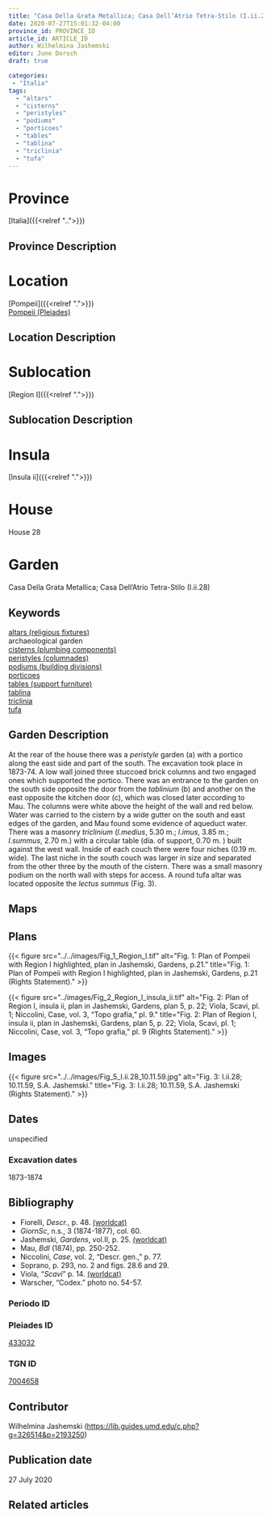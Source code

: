 ```yaml
---
title: "Casa Della Grata Metallica; Casa Dell’Atrio Tetra-Stilo (I.ii.28)"
date: 2020-07-27T15:01:32-04:00
province_id: PROVINCE_ID
article_id: ARTICLE_ID
author: Wilhelmina Jashemski
editor: June Dorsch
draft: true

categories:
 - "Italia"
tags:
  - "altars"
  - "cisterns"
  - "peristyles"
  - "podiums"
  - "porticoes"
  - "tables"
  - "tablina"
  - "triclinia"
  - "tufa"
---
```


# Province

[Italia]({{<relref "..">}})

## Province Description

<!-- DESCRIPTION -->


# Location

[Pompeii]({{<relref ".">}}) \
[Pompeii (Pleiades)](https://pleiades.stoa.org/places/433032)

## Location Description

<!-- LEAVE THIS BLANK FOR NOW -->

# Sublocation

[Region I]({{<relref ".">}})

## Sublocation Description

<!-- DESCRIPTION -->

# Insula

[Insula ii]({{<relref ".">}})

# House

House 28

# Garden

Casa Della Grata Metallica; Casa Dell’Atrio Tetra-Stilo (I.ii.28)

## Keywords

[altars (religious fixtures)](http://vocab.getty.edu/page/aat/300003725) \
archaeological garden \
[cisterns (plumbing components)](http://vocab.getty.edu/page/aat/300052558) \
[peristyles (columnades)](http://vocab.getty.edu/page/aat/300004029) \
[podiums (building divisions)](http://vocab.getty.edu/page/aat/300000976) \
[porticoes](http://vocab.getty.edu/page/aat/300004145) \
[tables (support furniture)](http://vocab.getty.edu/page/aat/300039548) \
[tablina](http://vocab.getty.edu/page/aat/300004180) \
[triclinia](http://vocab.getty.edu/page/aat/300004359) \
[tufa](http://vocab.getty.edu/page/aat/300011712)  

## Garden Description

At the rear of the house there was a *peristyle* garden (a) with a portico along the east side and part of the south. The excavation took place in 1873-74. A low wall joined three stuccoed brick columns and two engaged ones which supported the portico. There was an entrance to the garden on the south side opposite the door from the *tablinium* (b) and another on the east opposite the kitchen door (c), which was closed later according to Mau. The columns were white above the height of the wall and red below. Water was carried to the cistern by a wide gutter on the south and east edges of the garden, and Mau found some evidence of aqueduct water. There was a masonry *triclinium* (*l.medius*, 5.30 m.; *l.imus*, 3.85 m.; *l.summus*, 2.70 m.) with a circular table (dia. of support, 0.70 m. ) built against the west wall. Inside of each couch there were four niches (0.19 m. wide). The last niche in the south couch was larger in size and separated from the other three by the mouth of the cistern. There was a small masonry podium on the north wall with steps for access. A round tufa altar was located opposite the *lectus summus* (Fig. 3).

## Maps

<!--
OLD WAY (DO NOT USE)
![alt_text](../../images/image_name.ext)
*CAPTION*

NEW WAY ↓↓↓↓
{{< figure src="../../images/image_name.ext" alt="ALT_TEXT" title="CAPTION" >}}
-->

## Plans

{{< figure src="../../images/Fig_1_Region_I.tif" alt="Fig. 1: Plan of Pompeii with Region I highlighted, plan in Jashemski, Gardens, p.21." title="Fig. 1: Plan of Pompeii with Region I highlighted, plan in Jashemski, Gardens, p.21 (Rights Statement)." >}}

{{< figure src="../images/Fig_2_Region_I_insula_ii.tif" alt="Fig. 2: Plan of Region I, insula ii, plan in Jashemski, Gardens, plan 5, p. 22; Viola, Scavi, pl. 1; Niccolini, Case, vol. 3, “Topo grafia,” pl. 9." title="Fig. 2: Plan of Region I, insula ii, plan in Jashemski, Gardens, plan 5, p. 22; Viola, Scavi, pl. 1; Niccolini, Case, vol. 3, “Topo grafia,” pl. 9 (Rights Statement)." >}}

## Images

{{< figure src="../../images/Fig_5_I.ii.28_10.11.59.jpg" alt="Fig. 3: I.ii.28; 10.11.59, S.A. Jashemski." title="Fig. 3: I.ii.28; 10.11.59, S.A. Jashemski (Rights Statement)." >}}

## Dates

unspecified

### Excavation dates

1873-1874

## Bibliography

* Fiorelli, *Descr.*, p. 48. [(worldcat)](http://www.worldcat.org/oclc/908272023)
* *GiornSc*, n.s., 3 (1874-1877), col. 60.
* Jashemski, *Gardens*, vol.II, p. 25. [(worldcat)](http://www.worldcat.org/oclc/921816405)
* Mau, *BdI* (1874), pp. 250-252.
* Niccolini, *Case*, vol. 2, “Descr. gen.,” p. 77.
* Soprano, p. 293, no. 2 and figs. 28.6 and 29.
* Viola, “*Scavi*” p. 14. [(worldcat)](http://www.worldcat.org/oclc/715087975)
* Warscher, “Codex.” photo no. 54-57.

### Periodo ID

<!-- [PERIODO_ID](https://pleiades.stoa.org/places/PLEIADES_ID) -->

### Pleiades ID

[433032](https://pleiades.stoa.org/places/433032)

### TGN ID

[7004658](http://vocab.getty.edu/page/tgn/7004658)

## Contributor

Wilhelmina Jashemski (https://lib.guides.umd.edu/c.php?g=326514&p=2193250)

## Publication date

27 July 2020

## Related articles

<!-- Links to other related articles. Leave blank for now -->
